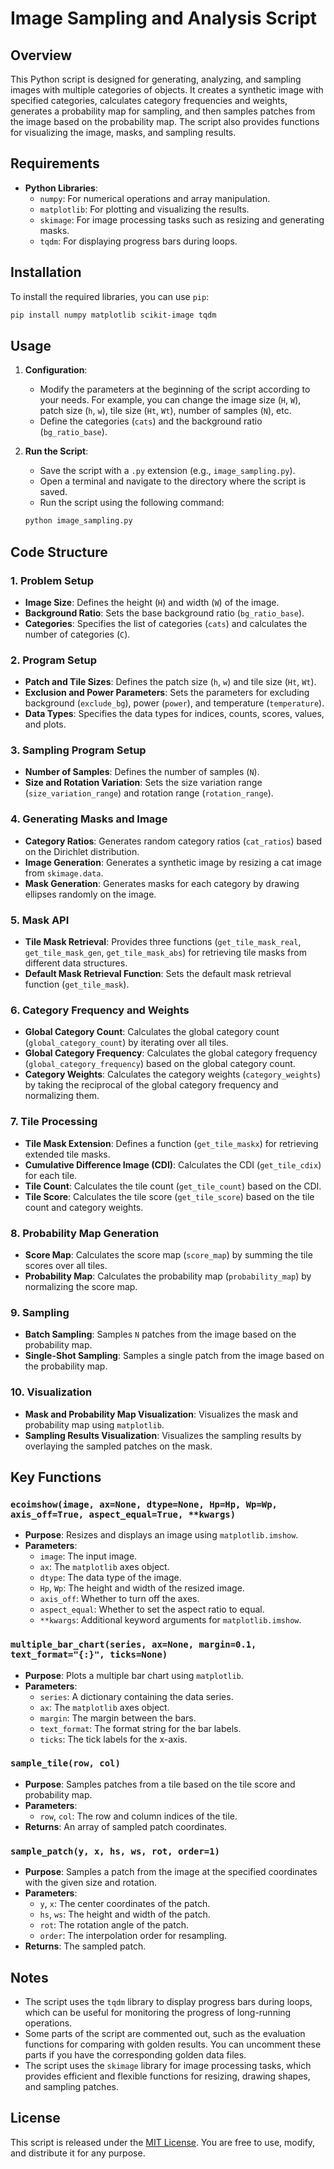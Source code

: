 # Image Sampling and Analysis Script

## Overview
This Python script is designed for generating, analyzing, and sampling images with multiple categories of objects. It creates a synthetic image with specified categories, calculates category frequencies and weights, generates a probability map for sampling, and then samples patches from the image based on the probability map. The script also provides functions for visualizing the image, masks, and sampling results.

## Requirements
- **Python Libraries**:
  - `numpy`: For numerical operations and array manipulation.
  - `matplotlib`: For plotting and visualizing the results.
  - `skimage`: For image processing tasks such as resizing and generating masks.
  - `tqdm`: For displaying progress bars during loops.

## Installation
To install the required libraries, you can use `pip`:
```bash
pip install numpy matplotlib scikit-image tqdm
```

## Usage
1. **Configuration**:
   - Modify the parameters at the beginning of the script according to your needs. For example, you can change the image size (`H`, `W`), patch size (`h`, `w`), tile size (`Ht`, `Wt`), number of samples (`N`), etc.
   - Define the categories (`cats`) and the background ratio (`bg_ratio_base`).

2. **Run the Script**:
   - Save the script with a `.py` extension (e.g., `image_sampling.py`).
   - Open a terminal and navigate to the directory where the script is saved.
   - Run the script using the following command:
   ```bash
   python image_sampling.py
   ```

## Code Structure

### 1. Problem Setup
- **Image Size**: Defines the height (`H`) and width (`W`) of the image.
- **Background Ratio**: Sets the base background ratio (`bg_ratio_base`).
- **Categories**: Specifies the list of categories (`cats`) and calculates the number of categories (`C`).

### 2. Program Setup
- **Patch and Tile Sizes**: Defines the patch size (`h`, `w`) and tile size (`Ht`, `Wt`).
- **Exclusion and Power Parameters**: Sets the parameters for excluding background (`exclude_bg`), power (`power`), and temperature (`temperature`).
- **Data Types**: Specifies the data types for indices, counts, scores, values, and plots.

### 3. Sampling Program Setup
- **Number of Samples**: Defines the number of samples (`N`).
- **Size and Rotation Variation**: Sets the size variation range (`size_variation_range`) and rotation range (`rotation_range`).

### 4. Generating Masks and Image
- **Category Ratios**: Generates random category ratios (`cat_ratios`) based on the Dirichlet distribution.
- **Image Generation**: Generates a synthetic image by resizing a cat image from `skimage.data`.
- **Mask Generation**: Generates masks for each category by drawing ellipses randomly on the image.

### 5. Mask API
- **Tile Mask Retrieval**: Provides three functions (`get_tile_mask_real`, `get_tile_mask_gen`, `get_tile_mask_abs`) for retrieving tile masks from different data structures.
- **Default Mask Retrieval Function**: Sets the default mask retrieval function (`get_tile_mask`).

### 6. Category Frequency and Weights
- **Global Category Count**: Calculates the global category count (`global_category_count`) by iterating over all tiles.
- **Global Category Frequency**: Calculates the global category frequency (`global_category_frequency`) based on the global category count.
- **Category Weights**: Calculates the category weights (`category_weights`) by taking the reciprocal of the global category frequency and normalizing them.

### 7. Tile Processing
- **Tile Mask Extension**: Defines a function (`get_tile_maskx`) for retrieving extended tile masks.
- **Cumulative Difference Image (CDI)**: Calculates the CDI (`get_tile_cdix`) for each tile.
- **Tile Count**: Calculates the tile count (`get_tile_count`) based on the CDI.
- **Tile Score**: Calculates the tile score (`get_tile_score`) based on the tile count and category weights.

### 8. Probability Map Generation
- **Score Map**: Calculates the score map (`score_map`) by summing the tile scores over all tiles.
- **Probability Map**: Calculates the probability map (`probability_map`) by normalizing the score map.

### 9. Sampling
- **Batch Sampling**: Samples `N` patches from the image based on the probability map.
- **Single-Shot Sampling**: Samples a single patch from the image based on the probability map.

### 10. Visualization
- **Mask and Probability Map Visualization**: Visualizes the mask and probability map using `matplotlib`.
- **Sampling Results Visualization**: Visualizes the sampling results by overlaying the sampled patches on the mask.

## Key Functions

### `ecoimshow(image, ax=None, dtype=None, Hp=Hp, Wp=Wp, axis_off=True, aspect_equal=True, **kwargs)`
- **Purpose**: Resizes and displays an image using `matplotlib.imshow`.
- **Parameters**:
  - `image`: The input image.
  - `ax`: The `matplotlib` axes object.
  - `dtype`: The data type of the image.
  - `Hp`, `Wp`: The height and width of the resized image.
  - `axis_off`: Whether to turn off the axes.
  - `aspect_equal`: Whether to set the aspect ratio to equal.
  - `**kwargs`: Additional keyword arguments for `matplotlib.imshow`.

### `multiple_bar_chart(series, ax=None, margin=0.1, text_format="{:}", ticks=None)`
- **Purpose**: Plots a multiple bar chart using `matplotlib`.
- **Parameters**:
  - `series`: A dictionary containing the data series.
  - `ax`: The `matplotlib` axes object.
  - `margin`: The margin between the bars.
  - `text_format`: The format string for the bar labels.
  - `ticks`: The tick labels for the x-axis.

### `sample_tile(row, col)`
- **Purpose**: Samples patches from a tile based on the tile score and probability map.
- **Parameters**:
  - `row`, `col`: The row and column indices of the tile.
- **Returns**: An array of sampled patch coordinates.

### `sample_patch(y, x, hs, ws, rot, order=1)`
- **Purpose**: Samples a patch from the image at the specified coordinates with the given size and rotation.
- **Parameters**:
  - `y`, `x`: The center coordinates of the patch.
  - `hs`, `ws`: The height and width of the patch.
  - `rot`: The rotation angle of the patch.
  - `order`: The interpolation order for resampling.
- **Returns**: The sampled patch.

## Notes
- The script uses the `tqdm` library to display progress bars during loops, which can be useful for monitoring the progress of long-running operations.
- Some parts of the script are commented out, such as the evaluation functions for comparing with golden results. You can uncomment these parts if you have the corresponding golden data files.
- The script uses the `skimage` library for image processing tasks, which provides efficient and flexible functions for resizing, drawing shapes, and sampling patches.

## License
This script is released under the [MIT License](https://opensource.org/licenses/MIT). You are free to use, modify, and distribute it for any purpose.
